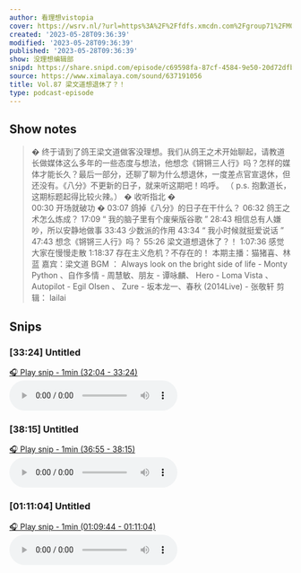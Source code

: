 ```yaml
---
author: 看理想vistopia
cover: https://wsrv.nl/?url=https%3A%2F%2Ffdfs.xmcdn.com%2Fgroup71%2FM07%2F03%2F0C%2FwKgO2V6iTd_QHgIPAANePhgoryg304.jpg&w=200&h=200
created: '2023-05-28T09:36:39'
modified: '2023-05-28T09:36:39'
published: '2023-05-28T09:36:39'
show: 没理想编辑部
snipd: https://share.snipd.com/episode/c69598fa-87cf-4584-9e50-20d72dfbfaff
source: https://www.ximalaya.com/sound/637191056
title: Vol.87 梁文道想退休了？！
type: podcast-episode
---
```



## Show notes
> � 终于请到了鸽王梁文道做客没理想。我们从鸽王之术开始聊起，请教道长做媒体这么多年的一些态度与想法，他想念《锵锵三人行》吗？怎样的媒体才能长久？最后一部分，还聊了聊为什么想退休，一度差点官宣退休，但还没有。《八分》不更新的日子，就来听这期吧！呜呼。
> （ p.s. 抱歉道长，这期标题起得比较火辣。）
> �   收听指北   �  
> 00:30   开场就破功  � 
> 03:07   鸽掉《八分》的日子在干什么？
> 06:32   鸽王之术怎么炼成？
> 17:09  “ 我的脑子里有个废柴版谷歌 ” 
> 28:43   相信总有人嫌吵，所以安静地做事
> 33:43   少数派的作用 
> 43:34  “ 我小时候就挺爱说话 ”
> 47:43   想念《锵锵三人行》吗？
> 55:26   梁文道想退休了？！
> 1:07:36   感觉大家在慢慢走散 
> 1:18:37   存在主义危机？不存在的！
> 本期主播：猫猪喜、林蓝
> 嘉宾：梁文道
> BGM ： Always look on the bright side of life - Monty Python 、自作多情  -  周慧敏、朋友  -  谭咏麟、 Hero - Loma Vista 、 Autopilot - Egil Olsen 、 Zure -  坂本龙一、春秋 (2014Live) -  张敬轩 
> 剪辑： lailai

## Snips
### [33:24] Untitled
[🎧 Play snip - 1min️ (32:04 - 33:24)](https://share.snipd.com/snip/3952feb1-63b9-4eff-928d-47d65311e355)
<audio controls> <source src="https://jt.ximalaya.com//GKwRIW4IRh5mAq-kLwIheZjC-aacv2-48K.m4a?channel=rss&album_id=32263017&track_id=637191056&uid=16052400&jt=https://aod.cos.tx.xmcdn.com/storages/c79c-audiofreehighqps/BE/AD/GKwRIW4IRh5mAq-kLwIheZjC-aacv2-48K.m4a#t=32:04,33:24"> </audio>
### [38:15] Untitled
[🎧 Play snip - 1min️ (36:55 - 38:15)](https://share.snipd.com/snip/80f028bc-6065-47b7-bf55-d17a2f6ded0f)
<audio controls> <source src="https://jt.ximalaya.com//GKwRIW4IRh5mAq-kLwIheZjC-aacv2-48K.m4a?channel=rss&album_id=32263017&track_id=637191056&uid=16052400&jt=https://aod.cos.tx.xmcdn.com/storages/c79c-audiofreehighqps/BE/AD/GKwRIW4IRh5mAq-kLwIheZjC-aacv2-48K.m4a#t=36:55,38:15"> </audio>
### [01:11:04] Untitled
[🎧 Play snip - 1min️ (01:09:44 - 01:11:04)](https://share.snipd.com/snip/cc03a727-dad5-43f0-9485-f3570962ba87)
<audio controls> <source src="https://jt.ximalaya.com//GKwRIW4IRh5mAq-kLwIheZjC-aacv2-48K.m4a?channel=rss&album_id=32263017&track_id=637191056&uid=16052400&jt=https://aod.cos.tx.xmcdn.com/storages/c79c-audiofreehighqps/BE/AD/GKwRIW4IRh5mAq-kLwIheZjC-aacv2-48K.m4a#t=01:09:44,01:11:04"> </audio>
